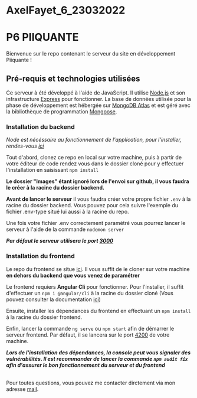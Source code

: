 # AxelFayet_6_23032022

<h1>P6 PIIQUANTE</h1>
  <p>Bienvenue sur le repo contenant le serveur du site en développement Piiquante !</p>
<h2>Pré-requis et technologies utilisées</h2>
  <p>Ce serveur à été développé à l'aide de JavaScript. Il utilise <a href="https://nodejs.org/">Node.js</a> et son infrastructure <a href="https://expressjs.com/fr/">Express</a> pour fonctionner.
  La base de données utilisée pour la phase de développement est hébergée sur <a href="https://www.mongodb.com/">MongoDB Atlas</a> et est géré avec la bibliothèque de programmation <a href="https://mongoosejs.com/">Mongoose</a>.</p>
<h3>Installation du backend</h3>
	<em>Node est nécéssaire au fonctionnement de l'application, pour l'installer, rendes-vous <a href="https://nodejs.org/en/download/">ici</a></em>
  <p>Tout d'abord, clonez ce repo en local sur votre machine, puis à partir de votre éditeur de code rendez vous dans le dossier cloné pour y effectuer
	l'installation en saisissant <code>npm install</code></p>
	<p><strong>Le dossier "Images" étant ignoré lors de l'envoi sur github, il vous faudra le créer à la racine du dossier backend.</strong></p>
	<p><strong>Avant de lancer le serveur</strong> il vous faudra créer votre propre fichier <code>.env</code> à la racine du dossier backend. Vous pouvez pour cela suivre l'exemple du fichier .env-type situé lui aussi à la racine du repo.</p>
	<p>Une fois votre fichier .env correctement paramétré vous pourrez lancer le serveur à l'aide de la commande <code>nodemon server</code></p>
	<strong><em>Par défaut le serveur utilisera le port <a href="http://localhost:3000">3000</a></em></strong>
<h3>Installation du frontend</h3>
	<p>Le repo du frontend se situe <a href="https://github.com/OpenClassrooms-Student-Center/Web-Developer-P6">ici</a>. Il vous suffit de le cloner sur votre machine <strong>en dehors du backend que vous venez de paramétrer</strong></p>
	<p>Le frontend requiers <strong>Angular Cli</strong> pour fonctionner. Pour l'installer, il suffit d'effectuer un <code>npm i @angular/cli</code> à la racine du dossier cloné (Vous pouvez consulter la documentation <a href="https://angular.io/cli">ici</a>)</p>
	<p>Ensuite, installer les dépendances du frontend en effectuant un <code>npm install</code> à la racine du dossier frontend.</p>
	<p>Enfin, lancer la commande <code>ng serve</code> ou <code>npm start</code> afin de démarrer le serveur frontend. Par défaut, il se lancera sur le port <a href="http://localhost:4200">4200</a> de votre machine.</p>
	<strong><em>Lors de l'installation des dépendances, la console peut vous signaler des vulnérabilités. Il est recommander de lancer la commande <code>npm audit fix</code> afin d'assurer le bon fonctionnement du serveur et du frontend</em></strong>
<br>
<br>
<p>Pour toutes questions, vous pouvez me contacter dirctement via mon adresse <a href="mailto:axel.fayet97@gmail.com">mail</a>.</p>
